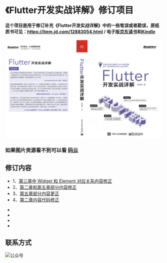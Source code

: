 # 《Flutter开发实战详解》修订项目

#### 这个项目是用于修订补充《Flutter开发实战详解》中的一些笔误或者勘误，原纸质书可见：https://item.jd.com/12883054.html / 电子版[京东读书](https://e.jd.com/30624414.html)和[Kindle](https://www.amazon.cn/dp/B08BHQ4TKK/ref=sr_1_5?__mk_zh_CN=亚马逊网站&keywords=flutter&qid=1593498531&s=digital-text&sr=1-5)


[![](./INDEX.jpeg)](https://item.jd.com/12883054.html)

### 如果图片资源看不到可以看 [码云](https://gitee.com/CarGuo/flutter_dev_book_revised)


## 修订内容

- 1、[第三章中 Widget 和 Element 对应关系内容修正](./revised_1/INDEX.md)
- 2、[第二章和第五章部分内容修正](./revised_2/INDEX.md)
- 3、[第五章部分内容更正](./revised_3/INDEX.md)
- 4、[第二章内容代码修正](./revised_4/INDEX.md)
* 
* 
* 
* 


## 联系方式

![公众号](http://img.cdn.guoshuyu.cn/wechat_qq.png)
